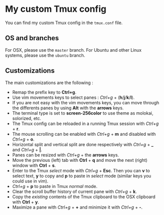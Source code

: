 # My custom Tmux config

You can find my custom Tmux config in the `tmux.conf` file.

## OS and branches

For OSX, please use the `master` branch.
For Ubuntu and other Linux systems, please use the `ubuntu` branch.

## Customizations

The main customizations are the following :

* Remap the prefix key to **Ctrl+g**.
* Use vim movements keys to select panes : *Ctrl+g* + (**h**/**j**/**k**/**l**).
* If you are not easy with the vim movements keys, you can move through the differents panes by using **Alt** with the **arrows** keys.
* The terminal type is set to **screen-256color** to use theme as molokai, solorized, etc.
* The Tmux config can be reloaded in a running Tmux session with *Ctrl+g* + **r**.
* The mouse scrolling can be enabled with *Ctrl+g* + **m** and disabled with *Ctrl+g* + **o**.
* Horizontal split and vertical split are done respectively with *Ctrl+g* + **_** and *Ctrl+g* + **|**.
* Panes can be resized with *Ctrl+g* + the **arrows** keys.
* Move the previous (left) tab with **Ctrl** + **q** and move the next (right) window with **Ctrl** + **s**.
* Enter to the Tmux *select* mode with *Ctrl+g* + **Esc**. Then you can **v** to select text, **y** to copy and **p** to paste in *select* mode (similar keys you could use in vim).
* *Ctrl+g* + **p** to paste in Tmux *normal* mode.
* Clear the scroll buffer history of current pane with *Ctrl+g* + **k**.
* Copy the *existing* contents of the Tmux clipboard to the OSX clipboard with **Ctrl** + **y**.
* Maximize a pane with *Ctrl+g* + **+** and minimize it with *Ctrl+g* + **-**.
